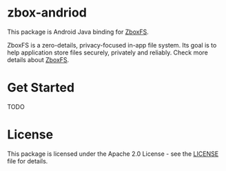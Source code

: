 # zbox-andriod

This package is Android Java binding for [ZboxFS].

ZboxFS is a zero-details, privacy-focused in-app file system. Its goal is
to help application store files securely, privately and reliably. Check more
details about [ZboxFS].

# Get Started

TODO

# License

This package is licensed under the Apache 2.0 License - see the [LICENSE](LICENSE)
file for details.

[ZboxFS]: https://github.com/zboxfs/zbox
